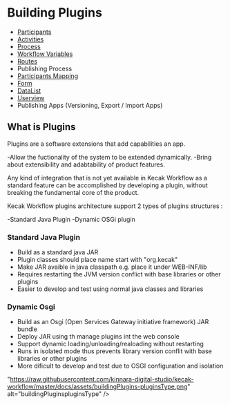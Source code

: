 # Building Plugins

- [Participants](buildingFlow_ParticipantMapping.md)
- [Activities](buildingPlugins_Activities.md)
- [Process](buidingPlugins_Process.md)
- [Workflow Variables](buildingAplication_WorkflowVariable.md)
- [Routes](buildingPlugins_Routes.md)
- Publishing Process
- [Participants Mapping](buildingPlugins_ParticipantMapping.md)
- [Form](buildingPlugins_form.md)
- [DataList](datalist_DatalistAction.md)
- [Userview](buildingPlugins_Userview.md)
- Publishing Apps (Versioning, Export / Import Apps)


## What is Plugins ##

Plugins are a software extensions that add capabilities an app.

-Allow the fuctionality of the system to be extended dynamically. 
-Bring about extensibility and adabtability of product features.

Any kind of integration that is not yet available in Kecak Workflow as a standard feature can be accomplished by developing a plugin, without breaking the fundamental core of the product.

Kecak Workflow plugins architecture support 2 types of plugins structures :

-Standard Java Plugin
-Dynamic OSGi plugin

### Standard Java Plugin ###

- Build as a standard java JAR
- Plugin classes should place name start with "org.kecak"
- Make JAR avaible in java classpath e.g. place it under WEB-INF/lib
- Requires restarting the JVM version conflict with base libraries or other plugins 
- Easier to develop and test using normal java classes and libraries

### Dynamic Osgi ###

- Build as an Osgi (Open Services Gateway initiative framework) JAR bundle
- Deploy JAR using th manage plugins int the web console 
- Support dynamic loading/unloading/realoading without restarting
- Runs in isolated mode thus prevents library version conflit with base libraries or other plugins 
- More dificult to develop and test due to OSGI configuration and isolation

"https://raw.githubusercontent.com/kinnara-digital-studio/kecak-workflow/master/docs/assets/buildingPlugins-pluginsType.png" alt="buildingPluginspluginsType" />


